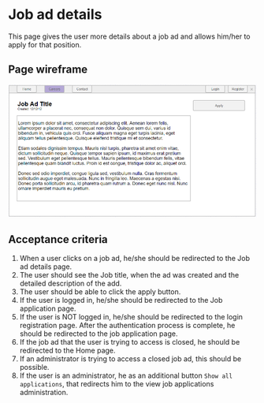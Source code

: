 # Job ad details

This page gives the user more details about a job ad and allows him/her to apply for that position.

## Page wireframe

![Home Page](../assets/job-ad-details.png)

## Acceptance criteria

1. When a user clicks on a job ad, he/she should be redirected to the Job ad details page.
2. The user should see the Job title, when the ad was created and the detailed description of the add.
3. The user should be able to click the apply button.
4. If the user is logged in, he/she should be redirected to the Job application page.
5. If the user is NOT logged in, he/she should be redirected to the login registration page. After the authentication process is complete, he should be redirected to the job application page.
6. If the job ad that the user is trying to access is closed, he should be redirected to the Home page.
7. If an administrator is trying to access a closed job ad, this should be possible.
8. If the user is an administrator, he as an additional button `Show all applications`, that redirects him to the view job applications administration.
